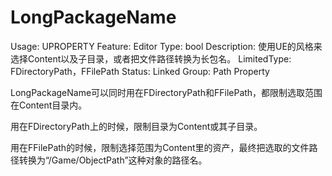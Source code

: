 # LongPackageName

Usage: UPROPERTY
Feature: Editor
Type: bool
Description: 使用UE的风格来选择Content以及子目录，或者把文件路径转换为长包名。
LimitedType: FDirectoryPath，FFilePath
Status: Linked
Group: Path Property

LongPackageName可以同时用在FDirectoryPath和FFilePath，都限制选取范围在Content目录内。

用在FDirectoryPath上的时候，限制目录为Content或其子目录。

用在FFilePath的时候，限制选择范围为Content里的资产，最终把选取的文件路径转换为“/Game/ObjectPath”这种对象的路径名。